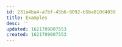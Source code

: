 ```yaml
---
id: 231a4ba4-a7bf-45b6-9092-b5ba810d4039
title: Examples
desc: ''
updated: 1621709007553
created: 1621709007553
---
```


